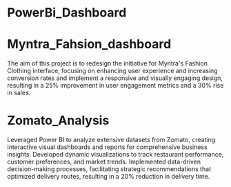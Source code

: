 # PowerBi_Dashboard

# Myntra_Fahsion_dashboard
The aim of this project is to redesign the initiative for Myntra's Fashion Clothing interface, 
focusing on enhancing user experience and increasing conversion rates and implement a responsive 
and visually engaging design, resulting in a 25% improvement in user engagement metrics and a 30% rise in sales. 


# Zomato_Analysis
Leveraged Power BI to analyze extensive datasets from Zomato, creating interactive visual dashboards and reports 
for comprehensive business insights. Developed dynamic visualizations to track restaurant performance, customer preferences, 
and market trends. Implemented data-driven decision-making processes, facilitating strategic recommendations that optimized 
delivery routes, resulting in a 20% reduction in delivery time.
